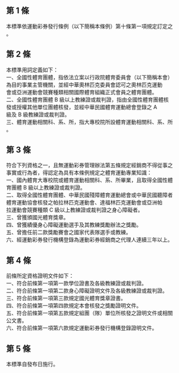 第 1 條
-------
本標準依運動彩券發行條例（以下簡稱本條例）第十條第一項規定訂定之  
。

第 2 條
-------
本標準用詞定義如下：  
一、全國性體育團體，指依法立案以行政院體育委員會（以下簡稱本會）  
    為目的事業主管機關，並經中華奧林匹克委員會認可之奧林匹克運動  
    會或亞洲運動會競賽種類相關國際體育組織正式會員之體育團體。  
二、全國性體育團體 B  級以上教練證或裁判證，指由全國性體育團體核  
    發或授權其他單位團體核發，並經中華民國體育運動總會登錄之 A  
    級及 B  級教練證或裁判證。  
三、體育運動相關科、系、所，指大專校院所設體育運動相關科、系、所  
    。

第 3 條
-------
符合下列資格之一，且無運動彩券管理辦法第五條規定經銷商不得從事之  
事實或行為者，得認定為具有本條例規定之體育運動專業知識：  
一、國內體育大專校院或體育運動相關科、系、所畢業，且取得全國性體  
    育團體 B  級以上教練證或裁判證。  
二、取得全國性體育團體、中華民國殘障體育運動總會或中華民國聽障者  
    體育運動協會核發之帕拉林匹克運動會、達福林匹克運動會或亞洲帕  
    拉運動會競賽種類 C  級以上教練證或裁判證之身心障礙者。  
三、曾獲頒國光體育獎章。  
四、曾獲績優身心障礙運動選手及其教練獎勵辦法之獎勵。  
五、曾擔任前二款獎勵賽會之國家代表隊選手或教練。  
六、經運動彩券發行機構登錄為運動彩券經銷商之代理人連續三年以上。

第 4 條
-------
前條所定資格證明文件如下：  
一、符合前條第一項第一款學位證書及各級教練證或裁判證。  
二、符合前條第一項第二款身心障礙證明文件及各級教練證或裁判證。  
三、符合前條第一項第三款規定國光體育獎章證書。  
四、符合前條第一項第四款規定本會核發之獎勵證明文件。  
五、符合前條第一項第五款規定組團（隊）單位所核發之證明文件或相關  
    公文書。  
六、符合前條第一項第六款規定運動彩券發行機構登錄證明文件。

第 5 條
-------
本標準自發布日施行。

